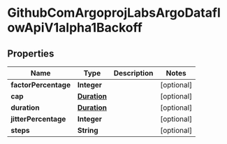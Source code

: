 

# GithubComArgoprojLabsArgoDataflowApiV1alpha1Backoff


## Properties

Name | Type | Description | Notes
------------ | ------------- | ------------- | -------------
**factorPercentage** | **Integer** |  |  [optional]
**cap** | [**Duration**](Duration.md) |  |  [optional]
**duration** | [**Duration**](Duration.md) |  |  [optional]
**jitterPercentage** | **Integer** |  |  [optional]
**steps** | **String** |  |  [optional]



